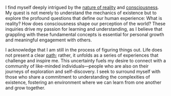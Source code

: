 I find myself deeply intrigued by the [nature of reality](/literary_products/joes_notes/REALITY.md) and [consciousness](/literary_products/joes_notes/CONSCIOUSNESS.md). My quest is not merely to understand the mechanics of existence but to explore the profound questions that define our human experience: What is reality? How does consciousness shape our perception of the world? These inquiries drive my passion for learning and understanding, as I believe that grappling with these fundamental concepts is essential for personal growth and meaningful engagement with others.

I acknowledge that I am still in the process of figuring things out. Life does not present a clear [path](/literary_products/joes_notes/PATH_DEPENDENCE.md); rather, it unfolds as a series of experiences that challenge and inspire me. This uncertainty fuels my desire to connect with a community of like-minded individuals—people who are also on their journeys of exploration and self-discovery. I seek to surround myself with those who share a commitment to understanding the complexities of existence, fostering an environment where we can learn from one another and grow together.